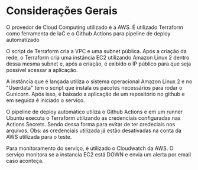 # Considerações Gerais

O provedor de Cloud Computing utilizado é a AWS.
É utilizado Terraform como ferramenta de IaC e o Github Actions para pipeline de deploy automatizado

O script de Terraform cria a VPC e uma subnet pública. Após a criação da rede, o Terraform cria uma instância EC2 utilizando Amazon Linux 2 dentro dessa mesma subnet e, após a criação, é exibido o IP público para que seja possível acessar a aplicação.

A instância que é lançada utiliza o sistema operacional Amazon Linux 2 e no "Userdata" tem o script que instala os pacotes necessários para rodar o Gunicorn. Após isso, é baixado a aplicação de um repositório no github e em seguida é iniciado o serviço.

O pipeline de deploy automático utiliza o Github Actions e em um runner Ubuntu executa o Terraform utilizando as credenciais configuradas nas Actions Secrets. Sendo dessa forma para evitar de ter credeciais nos arquivos. Obs: as credenciais utilizada já estão desativadas na conta da AWS utilizada para o teste.

Para monitoramento do serviço, é utilizado o Cloudwatch da AWS. O serviço monitora se a instancia EC2 está DOWN e envia um alerta por email caso aconteça.
